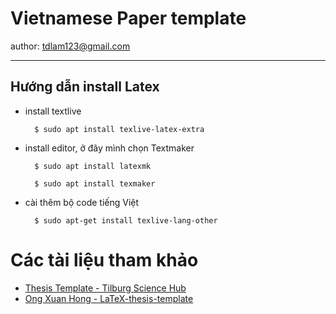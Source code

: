 # Vietnamese Paper template

author: tdlam123@gmail.com

_______

## Hướng dẫn install Latex
+ install textlive

        $ sudo apt install texlive-latex-extra

+ install editor, ở đây mình chọn Textmaker
        
        $ sudo apt install latexmk
        
        $ sudo apt install texmaker
        
+ cài thêm bộ code tiếng Việt

        $ sudo apt-get install texlive-lang-other

# Các tài liệu tham khảo
+ [Thesis Template - Tilburg Science Hub](https://tilburgsciencehub.com/building-blocks/collaborate-and-share-your-work/write-your-paper/latex-templates/)
+ [Ong Xuan Hong - LaTeX-thesis-template](https://github.com/ongxuanhong/LaTeX-thesis-template)